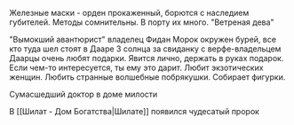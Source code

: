 Железные маски - орден прокаженный, борются с наследием губителей. Методы сомнительны. В порту их много. "Ветреная дева"

"Вымокший авантюрист" владелец Фидан
Морок окружен бурей, все кто туда шел стоят в Дааре
3 солнца за свиданку с верфе-владельцем
Даарцы очень любят подарки. Явится лично, держать в руках подарок. Если чем-то интересуется, ты ему это дарит. Любит экзотических женщин. Любить странные волшебные побрякушки. Собирает фигурки.

Сумасшедший доктор в доме милости

В [[Шилат - Дом Богатства|Шилате]] появился чудесатый пророк


